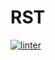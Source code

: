 # RST
[![linter](https://github.com/aryan-torfehnejad/RST/workflows/linter/badge.svg)](https://github.com/marketplace/actions/super-linter)         
